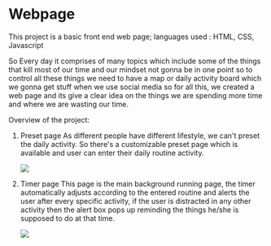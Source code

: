 # Webpage

This project is a basic front end web page; languages used : HTML, CSS, Javascript

   So Every day it comprises of many topics which include some of the things that kill most of our time and our mindset not gonna be in one point so to control all these things we need to have a map or daily activity board which we gonna get stuff when we use social media so for all this, we created a web page and its give a clear idea on the things we are spending more time and where we are wasting our time.
   
   Overview of the project:
   
   1. Preset page
      As different people have different lifestyle, we can't preset the daily activity. So there's a customizable preset page which is available and user can enter their daily routine activity.
      
      
      ![](img/)
      
   2. Timer page
      This page is the main background running page, the timer automatically adjusts according to the entered routine and alerts the user after every specific activity, if the user is distracted in any other activity then the alert box pops up reminding the things he/she is supposed to do at that time.
      
      
      ![](img/)
